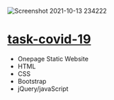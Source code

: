 ![Screenshot 2021-10-13 234222](https://user-images.githubusercontent.com/83503164/137216964-8dfc1665-01fa-47b3-af66-79720b80e40c.png)
# [task-covid-19](https://saicoo.github.io/task-covid-19/)
- Onepage Static Website
- HTML
- CSS
- Bootstrap
- jQuery/javaScript

